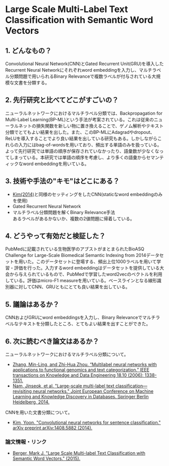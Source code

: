 # Large Scale Multi-Label Text Classification with Semantic Word Vectors

## 1. どんなもの？

Convolutional Neural Network(CNN)とGated Recurrent Unit(GRU)を導入したRecurrent Neural Networkにそれぞれword embeddingを入力し、マルチラベル分類問題で用いられるBinary Relevanceで複数ラベルが付与されている大規模な文書を分類する。

## 2. 先行研究と比べてどこがすごいの？

ニューラルネットワークにおけるマルチラベル分類では、Backpropagation for Multi-Label Learning(BP-ML)という手法が考案されている。これは従来のニューラルネットの損失関数を新しい物に置き換えることで、ゲノム解析やテキスト分類でとてもよい結果を出した。また、このBP-MLにAdagradやdropout、ReLUを導入することでより良い結果を出している研究もある。しかしながらこれらの入力にはbag-of-wordsを用いており、頻出する単語のみを扱っている。よって先行研究では単語の順序が保存されていなかったり、語彙数が少なくなってしまっている。本研究では単語の順序を考慮し、より多くの語彙からセマンティックなword embeddingを用いている。

## 3. 技術や手法の"キモ"はどこにある？

* [Kim(2014)](https://arxiv.org/pdf/1408.5882)と同様のセッティングをしたCNN(staticなword embeddingのみを使用)
* Gated Recurrent Neural Network
* マルチラベル分類問題を解くBinary Relevance手法  
  あるラベルがあるかないか、複数の2値問題に帰着している。
  
## 4. どうやって有効だと検証した？

PubMedに記載されている生物医学のアブストがまとまられたBioASQ Challenge for Large-Scale Biomedical Semantic Indexing from 2014データセットを用いた。このデータセットに登場する、頻出上位1000ラベルを用いて学習・評価を行った。入力するword embeddingはデータセットを提供している大会から与えられているもので、PubMedで学習したword2vecのベクトルを利用している。評価はmicro-F1 measureを用いている。ベースラインとなる線形識別器に対してCNN、GRUともにとても良い結果を出している。

## 5. 議論はあるか？

CNNおよびGRUにword embeddingsを入力し、Binary Relevanceでマルチラベルなテキストを分類したところ、とてもよい結果を出すことができた。

## 6. 次に読むべき論文はあるか？

ニューラルネットワークにおけるマルチラベル分類について。

* [Zhang, Min-Ling, and Zhi-Hua Zhou. “Multilabel neural networks with applications to functional genomics and text categorization.” IEEE transactions on Knowledge and Data Engineering 18.10 (2006): 1338-1351.](http://citeseerx.ist.psu.edu/viewdoc/download?doi=10.1.1.130.7318&rep=rep1&type=pdf)
* [Nam, Jinseok, et al. "Large-scale multi-label text classification—revisiting neural networks." Joint European Conference on Machine Learning and Knowledge Discovery in Databases. Springer Berlin Heidelberg, 2014.](https://arxiv.org/pdf/1312.5419)

CNNを用いた文書分類について。
* [Kim, Yoon. "Convolutional neural networks for sentence classification." arXiv preprint arXiv:1408.5882 (2014).](https://arxiv.org/pdf/1408.5882)

### 論文情報・リンク

* [Berger, Mark J. "Large Scale Multi-label Text Classification with Semantic Word Vectors." (2015).](https://cs224d.stanford.edu/reports/BergerMark.pdf)
